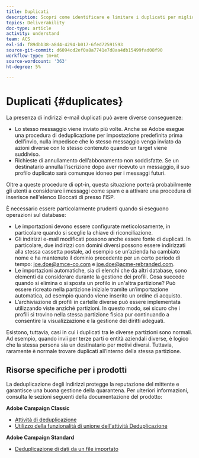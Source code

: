```yaml
---
title: Duplicati
description: Scopri come identificare e limitare i duplicati per migliorare il recapito messaggi.
topics: Deliverability
doc-type: article
activity: understand
team: ACS
exl-id: f89dbb38-a8d4-4294-b017-6fed72591593
source-git-commit: d6094cd2ef0a8a7741e7d8aa4db15499fad08f90
workflow-type: tm+mt
source-wordcount: '363'
ht-degree: 5%

---
```


# Duplicati {#duplicates}

La presenza di indirizzi e-mail duplicati può avere diverse conseguenze:

* Lo stesso messaggio viene inviato più volte. Anche se Adobe esegue una procedura di deduplicazione per impostazione predefinita prima dell’invio, nulla impedisce che lo stesso messaggio venga inviato da azioni diverse con lo stesso contenuto quando un target viene suddiviso.
* Richieste di annullamento dell’abbonamento non soddisfatte. Se un destinatario annulla l’iscrizione dopo aver ricevuto un messaggio, il suo profilo duplicato sarà comunque idoneo per i messaggi futuri.

Oltre a queste procedure di opt-in, questa situazione porterà probabilmente gli utenti a considerare i messaggi come spam e a attivare una procedura di inserisce nell&#39;elenco Bloccati di presso l&#39;ISP.

È necessario essere particolarmente prudenti quando si eseguono operazioni sul database:

* Le importazioni devono essere configurate meticolosamente, in particolare quando si sceglie la chiave di riconciliazione.
* Gli indirizzi e-mail modificati possono anche essere fonte di duplicati. In particolare, due indirizzi con domini diversi possono essere indirizzati alla stessa cassetta postale, ad esempio se un’azienda ha cambiato nome e ha mantenuto il dominio precedente per un certo periodo di tempo: joe.doe@amce-co.com e joe.doe@acme-rebranded.com.
* Le importazioni automatiche, sia di elenchi che da altri database, sono elementi da considerare durante la gestione dei profili. Cosa succede quando si elimina o si sposta un profilo in un&#39;altra partizione? Può essere ricreato nella partizione iniziale tramite un’importazione automatica, ad esempio quando viene inserito un ordine di acquisto.
* L’archiviazione di profili in cartelle diverse può essere implementata utilizzando viste anziché partizioni. In questo modo, sei sicuro che i profili si trovino nella stessa partizione fisica pur continuando a consentire la visualizzazione e la gestione dei diritti adeguati.

Esistono, tuttavia, casi in cui i duplicati tra le diverse partizioni sono normali. Ad esempio, quando invii per terze parti o entità aziendali diverse, è logico che la stessa persona sia un destinatario per motivi diversi. Tuttavia, raramente è normale trovare duplicati all’interno della stessa partizione.

## Risorse specifiche per i prodotti

La deduplicazione degli indirizzi protegge la reputazione del mittente e garantisce una buona gestione della quarantena. Per ulteriori informazioni, consulta le sezioni seguenti della documentazione del prodotto:

**Adobe Campaign Classic**

* [Attività di deduplicazione](https://experienceleague.adobe.com/docs/campaign-classic/using/automating-with-workflows/targeting-activities/deduplication.html?lang=it)
* [Utilizzo della funzionalità di unione dell&#39;attività Deduplicazione](https://experienceleague.adobe.com/docs/campaign-classic/using/automating-with-workflows/use-cases/data-management/deduplication-merge.html?lang=it)

**Adobe Campaign Standard**

* [Deduplicazione di dati da un file importato](https://experienceleague.adobe.com/docs/campaign-standard/using/managing-processes-and-data/workflow-use-case/data-management/deduplicating-data-imported-file.html?lang=it)
